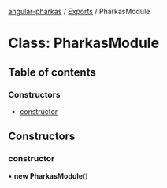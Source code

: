 [angular-pharkas](../README.md) / [Exports](../modules.md) / PharkasModule

# Class: PharkasModule

## Table of contents

### Constructors

- [constructor](PharkasModule.md#constructor)

## Constructors

### constructor

• **new PharkasModule**()
